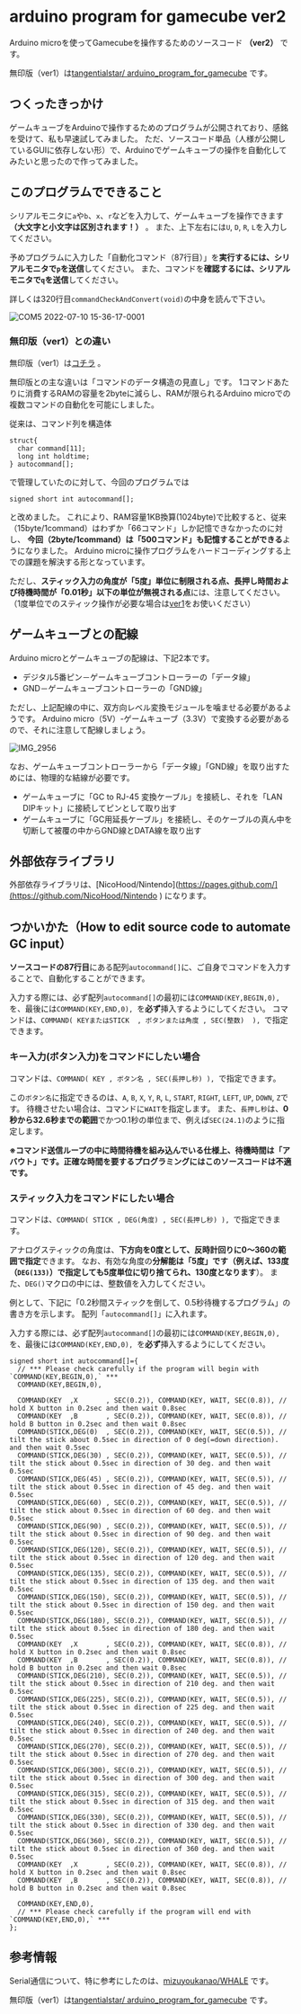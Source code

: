 # arduino program for gamecube ver2
Arduino microを使ってGamecubeを操作するためのソースコード **（ver2）** です。

無印版（ver1）は[tangentialstar/
arduino_program_for_gamecube](https://github.com/tangentialstar/arduino_program_for_gamecube ) です。

## つくったきっかけ
ゲームキューブをArduinoで操作するためのプログラムが公開されており、感銘を受けて、私も早速試してみました。
ただ、ソースコード単品（人様が公開しているGUIに依存しない形）で、Arduinoでゲームキューブの操作を自動化してみたいと思ったので作ってみました。

## このプログラムでできること
シリアルモニタに`a`や`b`、`x`、`r`などを入力して、ゲームキューブを操作できます **（大文字と小文字は区別されます！）** 。
また、上下左右には`U`, `D`, `R`, `L`を入力してください。

予めプログラムに入力した「自動化コマンド（87行目）」を**実行するには、シリアルモニタで`p`を送信**してください。
また、コマンドを**確認するには、シリアルモニタで`q`を送信**してください。

詳しくは320行目`commandCheckAndConvert(void)`の中身を読んで下さい。

![COM5 2022-07-10 15-36-17-0001](https://user-images.githubusercontent.com/107760099/178134183-fde2c53c-eacd-4460-9d48-dea06aff3d41.gif)

### 無印版（ver1）との違い
無印版（ver1）は[コチラ](https://github.com/tangentialstar/arduino_program_for_gamecube ) 。

無印版との主な違いは「コマンドのデータ構造の見直し」です。
1コマンドあたりに消費するRAMの容量を2byteに減らし、RAMが限られるArduino microでの複数コマンドの自動化を可能にしました。

従来は、コマンド列を構造体
```
struct{
  char command[11];
  long int holdtime;
} autocommand[];
```
で管理していたのに対して、今回のプログラムでは
```
signed short int autocommand[];
```
と改めました。
これにより、RAM容量1KB換算(1024byte)で比較すると、従来（15byte/1command）はわずか「66コマンド」しか記憶できなかったのに対し、
**今回（2byte/1command）は「500コマンド」も記憶することができる**ようになりました。
Arduino microに操作プログラムをハードコーディングする上での課題を解決する形となっています。

ただし、**スティック入力の角度が「5度」単位に制限される点、長押し時間および待機時間が「0.01秒」以下の単位が無視される点**には、注意してください。
（1度単位でのスティック操作が必要な場合は[ver1](https://github.com/tangentialstar/arduino_program_for_gamecube )をお使いください）

## ゲームキューブとの配線

Arduino microとゲームキューブの配線は、下記2本です。
 * デジタル5番ピン－ゲームキューブコントローラーの「データ線」
 * GND－ゲームキューブコントローラーの「GND線」

ただし、上記配線の中に、双方向レベル変換モジュールを噛ませる必要があるようです。
Arduino micro（5V）-ゲームキューブ（3.3V）で変換する必要があるので、それに注意して配線しましょう。

![IMG_2956](https://user-images.githubusercontent.com/107760099/178104884-67e520d4-35b6-411b-a827-51acd4d0fddc.jpg)

なお、ゲームキューブコントローラーから「データ線」「GND線」を取り出すためには、物理的な結線が必要です。
 * ゲームキューブに「GC to RJ-45 変換ケーブル」を接続し、それを「LAN DIPキット」に接続してピンとして取り出す
 * ゲームキューブに「GC用延長ケーブル」を接続し、そのケーブルの真ん中を切断して被覆の中からGND線とDATA線を取り出す


## 外部依存ライブラリ
外部依存ライブラリは、[NicoHood/Nintendo](https://pages.github.com/](https://github.com/NicoHood/Nintendo ) になります。


## つかいかた（How to edit source code to automate GC input）
**ソースコードの87行目**にある配列`autocommand[]`に、ご自身でコマンドを入力することで、自動化することができます。

入力する際には、必ず配列`autocommand[]`の最初には`COMMAND(KEY,BEGIN,0), `を、最後には`COMMAND(KEY,END,0), `を**必ず**挿入するようにしてください。
コマンドは、`COMMAND( KEYまたはSTICK  , ボタンまたは角度 , SEC(整数)  ), `で指定できます。

### キー入力(ボタン入力)をコマンドにしたい場合
コマンドは、`COMMAND( KEY , ボタン名 , SEC(長押し秒) ), `で指定できます。

この`ボタン名`に指定できるのは、`A`, `B`, `X`, `Y`, `R`, `L`, `START`, `RIGHT`, `LEFT`, `UP`, `DOWN`, `Z`です。
待機させたい場合は、コマンドに`WAIT`を指定します。
また、`長押し秒`は、**0秒から32.6秒までの範囲**でかつ0.1秒の単位まで、例えば`SEC(24.1)`のように指定します。

**※コマンド送信ループの中に時間待機を組み込んでいる仕様上、待機時間は「アバウト」です。正確な時間を要するプログラミングにはこのソースコードは不適です。**

### スティック入力をコマンドにしたい場合
コマンドは、`COMMAND( STICK , DEG(角度) , SEC(長押し秒) ), `で指定できます。

アナログスティックの角度は、**下方向を0度として、反時計回りに0～360の範囲で指定**できます。
なお、有効な角度の**分解能は「5度」**です（例えば、133度（`DEG(133)`）で指定しても**5度単位に切り捨てられ、130度となります**）。
また、`DEG()`マクロの中には、整数値を入力してください。

例として、下記に「0.2秒間スティックを倒して、0.5秒待機するプログラム」の書き方を示します。
配列「`autocommand[]`」に入れます。

入力する際には、必ず配列`autocommand[]`の最初には`COMMAND(KEY,BEGIN,0), `を、最後には`COMMAND(KEY,END,0), `を**必ず**挿入するようにしてください。

```
signed short int autocommand[]={
  // *** Please check carefully if the program will begin with `COMMAND(KEY,BEGIN,0),` ***
  COMMAND(KEY,BEGIN,0), 

  COMMAND(KEY  ,X       , SEC(0.2)), COMMAND(KEY, WAIT, SEC(0.8)), // hold X button in 0.2sec and then wait 0.8sec
  COMMAND(KEY  ,B       , SEC(0.2)), COMMAND(KEY, WAIT, SEC(0.8)), // hold B button in 0.2sec and then wait 0.8sec
  COMMAND(STICK,DEG(0)  , SEC(0.2)), COMMAND(KEY, WAIT, SEC(0.5)), // tilt the stick about 0.5sec in direction of 0 deg(=down direction). and then wait 0.5sec
  COMMAND(STICK,DEG(30) , SEC(0.2)), COMMAND(KEY, WAIT, SEC(0.5)), // tilt the stick about 0.5sec in direction of 30 deg. and then wait 0.5sec
  COMMAND(STICK,DEG(45) , SEC(0.2)), COMMAND(KEY, WAIT, SEC(0.5)), // tilt the stick about 0.5sec in direction of 45 deg. and then wait 0.5sec
  COMMAND(STICK,DEG(60) , SEC(0.2)), COMMAND(KEY, WAIT, SEC(0.5)), // tilt the stick about 0.5sec in direction of 60 deg. and then wait 0.5sec
  COMMAND(STICK,DEG(90) , SEC(0.2)), COMMAND(KEY, WAIT, SEC(0.5)), // tilt the stick about 0.5sec in direction of 90 deg. and then wait 0.5sec
  COMMAND(STICK,DEG(120), SEC(0.2)), COMMAND(KEY, WAIT, SEC(0.5)), // tilt the stick about 0.5sec in direction of 120 deg. and then wait 0.5sec
  COMMAND(STICK,DEG(135), SEC(0.2)), COMMAND(KEY, WAIT, SEC(0.5)), // tilt the stick about 0.5sec in direction of 135 deg. and then wait 0.5sec
  COMMAND(STICK,DEG(150), SEC(0.2)), COMMAND(KEY, WAIT, SEC(0.5)), // tilt the stick about 0.5sec in direction of 150 deg. and then wait 0.5sec
  COMMAND(STICK,DEG(180), SEC(0.2)), COMMAND(KEY, WAIT, SEC(0.5)), // tilt the stick about 0.5sec in direction of 180 deg. and then wait 0.5sec
  COMMAND(KEY  ,X       , SEC(0.2)), COMMAND(KEY, WAIT, SEC(0.8)), // hold X button in 0.2sec and then wait 0.8sec
  COMMAND(KEY  ,B       , SEC(0.2)), COMMAND(KEY, WAIT, SEC(0.8)), // hold B button in 0.2sec and then wait 0.8sec
  COMMAND(STICK,DEG(210), SEC(0.2)), COMMAND(KEY, WAIT, SEC(0.5)), // tilt the stick about 0.5sec in direction of 210 deg. and then wait 0.5sec
  COMMAND(STICK,DEG(225), SEC(0.2)), COMMAND(KEY, WAIT, SEC(0.5)), // tilt the stick about 0.5sec in direction of 225 deg. and then wait 0.5sec
  COMMAND(STICK,DEG(240), SEC(0.2)), COMMAND(KEY, WAIT, SEC(0.5)), // tilt the stick about 0.5sec in direction of 240 deg. and then wait 0.5sec
  COMMAND(STICK,DEG(270), SEC(0.2)), COMMAND(KEY, WAIT, SEC(0.5)), // tilt the stick about 0.5sec in direction of 270 deg. and then wait 0.5sec
  COMMAND(STICK,DEG(300), SEC(0.2)), COMMAND(KEY, WAIT, SEC(0.5)), // tilt the stick about 0.5sec in direction of 300 deg. and then wait 0.5sec
  COMMAND(STICK,DEG(315), SEC(0.2)), COMMAND(KEY, WAIT, SEC(0.5)), // tilt the stick about 0.5sec in direction of 315 deg. and then wait 0.5sec
  COMMAND(STICK,DEG(330), SEC(0.2)), COMMAND(KEY, WAIT, SEC(0.5)), // tilt the stick about 0.5sec in direction of 330 deg. and then wait 0.5sec
  COMMAND(STICK,DEG(360), SEC(0.2)), COMMAND(KEY, WAIT, SEC(0.5)), // tilt the stick about 0.5sec in direction of 360 deg. and then wait 0.5sec
  COMMAND(KEY  ,X       , SEC(0.2)), COMMAND(KEY, WAIT, SEC(0.8)), // hold X button in 0.2sec and then wait 0.8sec
  COMMAND(KEY  ,B       , SEC(0.2)), COMMAND(KEY, WAIT, SEC(0.8)), // hold B button in 0.2sec and then wait 0.8sec

  COMMAND(KEY,END,0), 
  // *** Please check carefully if the program will end with `COMMAND(KEY,END,0),` ***
};

```

## 参考情報
Serial通信について、特に参考にしたのは、[mizuyoukanao/WHALE](https://github.com/mizuyoukanao/WHALE ) です。

無印版（ver1）は[tangentialstar/
arduino_program_for_gamecube](https://github.com/tangentialstar/arduino_program_for_gamecube ) です。
